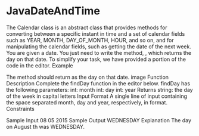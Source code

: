 # JavaDateAndTime
The Calendar class is an abstract class that provides methods for converting between a specific instant in time and a set of calendar fields such as YEAR, MONTH, DAY_OF_MONTH, HOUR, and so on, and for manipulating the calendar fields, such as getting the date of the next week.
You are given a date. You just need to write the method, , which returns the day on that date. To simplify your task, we have provided a portion of the code in the editor.
Example 
 
 

The method should return  as the day on that date.
image
Function Description
Complete the findDay function in the editor below.
findDay has the following parameters:
int: month
int: day
int: year
Returns
string: the day of the week in capital letters
Input Format
A single line of input containing the space separated month, day and year, respectively, in    format.
Constraints

Sample Input
08 05 2015
Sample Output
WEDNESDAY
Explanation
The day on August th  was WEDNESDAY.
